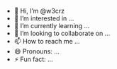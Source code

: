 - 👋 Hi, I’m @w3crz
- 👀 I’m interested in ...
- 🌱 I’m currently learning ...
- 💞️ I’m looking to collaborate on ...
- 📫 How to reach me ...
- 😄 Pronouns: ...
- ⚡ Fun fact: ...

<!---
w3crz/w3crz is a ✨ special ✨ repository because its `README.md` (this file) appears on your GitHub profile.
You can click the Preview link to take a look at your changes.
--->
